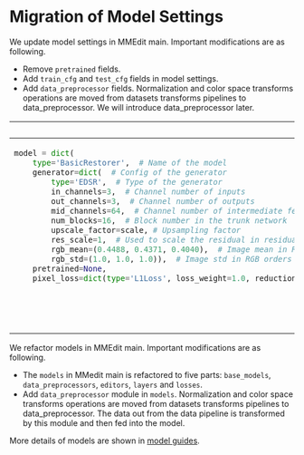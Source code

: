 # Migration of Model Settings

We update model settings in MMEdit main. Important modifications are as following.

- Remove `pretrained` fields.
- Add `train_cfg` and `test_cfg` fields in model settings.
- Add `data_preprocessor` fields. Normalization and color space transforms operations are moved from datasets transforms pipelines to data_preprocessor. We will introduce data_preprocessor later.

<table class="docutils">
<thead>
  <tr>
    <th> Original </th>
    <th> New </th>
<tbody>
<tr>
<td valign="top">

```python
model = dict(
    type='BasicRestorer',  # Name of the model
    generator=dict(  # Config of the generator
        type='EDSR',  # Type of the generator
        in_channels=3,  # Channel number of inputs
        out_channels=3,  # Channel number of outputs
        mid_channels=64,  # Channel number of intermediate features
        num_blocks=16,  # Block number in the trunk network
        upscale_factor=scale, # Upsampling factor
        res_scale=1,  # Used to scale the residual in residual block
        rgb_mean=(0.4488, 0.4371, 0.4040),  # Image mean in RGB orders
        rgb_std=(1.0, 1.0, 1.0)),  # Image std in RGB orders
    pretrained=None,
    pixel_loss=dict(type='L1Loss', loss_weight=1.0, reduction='mean'))  # Config for pixel loss model training and testing settings
```

</td>

<td valign="top">

```python
model = dict(
    type='BaseEditModel',  # Name of the model
    generator=dict(  # Config of the generator
        type='EDSRNet',  # Type of the generator
        in_channels=3,  # Channel number of inputs
        out_channels=3,  # Channel number of outputs
        mid_channels=64,  # Channel number of intermediate features
        num_blocks=16,  # Block number in the trunk network
        upscale_factor=scale, # Upsampling factor
        res_scale=1,  # Used to scale the residual in residual block
        rgb_mean=(0.4488, 0.4371, 0.4040),  # Image mean in RGB orders
        rgb_std=(1.0, 1.0, 1.0)),  # Image std in RGB orders
    pixel_loss=dict(type='L1Loss', loss_weight=1.0, reduction='mean')  # Config for pixel loss
    train_cfg=dict(),  # Config of training model.
    test_cfg=dict(),  # Config of testing model.
    data_preprocessor=dict(  # The Config to build data preprocessor
        type='EditDataPreprocessor', mean=[0., 0., 0.], std=[255., 255.,
                                                             255.]))
```

</td>

</tr>
</thead>
</table>

We refactor models in MMEdit main. Important modifications are as following.

- The `models` in MMedit main is refactored to five parts: `base_models`, `data_preprocessors`, `editors`, `layers` and `losses`.
- Add `data_preprocessor` module in `models`. Normalization and color space transforms operations are moved from datasets transforms pipelines to data_preprocessor. The data out from the data pipeline is transformed by this module and then fed into the model.

More details of models are shown in [model guides](../howto/models.md).
